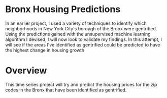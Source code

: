 # Bronx Housing Predictions

In an earlier project, I used a variety of techniques to identify which neighborhoods in New York City's borough of the Bronx were gentrified. Using the predictions gained with the unsupervised machine learning algorithm I devised, I will now look to validate my findings. In this attempt, I will see if the areas I've identified as gentrified could be predicted to have the highest change in housing growth


# Overview
This time series project will try and predict the housing prices for the zip codes in the Bronx that have been identified as gentrified. 